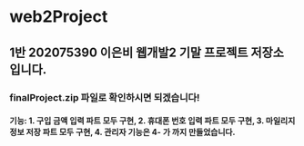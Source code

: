 # web2Project
## 1반 202075390 이은비 웹개발2 기말 프로젝트 저장소 입니다.
### finalProject.zip 파일로 확인하시면 되겠습니다!
#### 기능: 1. 구입 금액 입력 파트 모두 구현, 2. 휴대폰 번호 입력 파트 모두 구현, 3. 마일리지 정보 저장 파트 모두 구현, 4. 관리자 기능은 4- 가 까지 만들었습니다.
